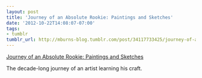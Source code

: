 ```yaml
---
layout: post
title: 'Journey of an Absolute Rookie: Paintings and Sketches'
date: '2012-10-22T14:08:07-07:00'
tags:
- tumblr
tumblr_url: http://mburns-blog.tumblr.com/post/34117733425/journey-of-an-absolute-rookie-paintings-and
---
```

<a href="http://conceptart.org/forums/showthread.php?870-Journey-of-an-Absolute-Rookie-Paintings-and-Sketches">Journey of an Absolute Rookie: Paintings and Sketches</a>

The decade-long journey of an artist learning his craft.

